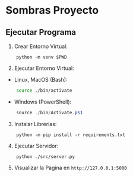 # Sombras Proyecto

## Ejecutar Programa
1. Crear Entorno Virtual:
```python3
    python -m venv $PWD
```
2. Ejecutar Entorno Virtual:
- Linux, MacOS (Bash):
```sh
    source ./bin/activate
```
- Windows (PowerShell):
```powershell
    source ./bin/Activate.ps1
```
3. Instalar Librerias:
```
    python -m pip install -r requirements.txt
```
4. Ejecutar Servidor:
```python3
    python ./src/server.py
```
5. Visualizar la Pagina en `http://127.0.0.1:5000`


